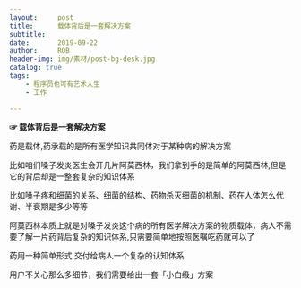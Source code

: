 ```yaml
---
layout:     post
title:      载体背后是一套解决方案
subtitle:   
date:       2019-09-22
author:     ROB
header-img: img/素材/post-bg-desk.jpg
catalog: true
tags:
    - 程序员也可有艺术人生
	- 工作

---
```




**☞ 载体背后是一套解决方案**

药是载体,药承载的是所有医学知识共同体对于某种病的解决方案

比如咱们嗓子发炎医生会开几片阿莫西林，我们拿到手的是简单的阿莫西林,但是它的背后却是一整套复杂的知识体系

比如嗓子疼和细菌的关系、细菌的结构、药物杀灭细菌的机制、药在人体怎么代谢、半衰期是多少等等

阿莫西林本质上就是对嗓子发炎这个病的所有医学解决方案的物质载体，病人不需要了解一片药背后复杂的知识体系,只需要简单地按照医嘱吃药就可以了

药用一种简单形式,交付给病人一个复杂的认知体系

用户不关心那么多细节，我们需要给出一套「小白级」方案
